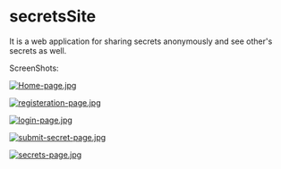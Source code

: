 # secretsSite
It is a web application for sharing secrets anonymously and see other's secrets as well.


ScreenShots:


[![Home-page.jpg](https://i.postimg.cc/Jn7QSn2n/Home-page.jpg)](https://postimg.cc/R38fHM95)

[![registeration-page.jpg](https://i.postimg.cc/tTrKY7ZZ/registeration-page.jpg)](https://postimg.cc/N9HJnsxB)

[![login-page.jpg](https://i.postimg.cc/gc79pXb1/login-page.jpg)](https://postimg.cc/Sjc17KsG)

[![submit-secret-page.jpg](https://i.postimg.cc/VNmpgXX0/submit-secret-page.jpg)](https://postimg.cc/yDpLYgQ7)

[![secrets-page.jpg](https://i.postimg.cc/0QH493F7/secrets-page.jpg)](https://postimg.cc/YGYR3XpS)
